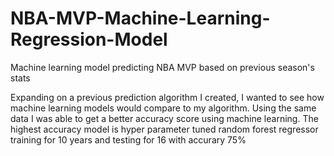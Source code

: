 # NBA-MVP-Machine-Learning-Regression-Model
Machine learning model predicting NBA MVP based on previous season's stats

Expanding on a previous prediction algorithm I created, I wanted to see how machine learning models would compare to my algorithm. Using the same data I was able to get a better accuracy score using machine learning. The highest accuracy model is hyper parameter tuned random forest regressor training for 10 years and testing for 16 with accurary 75%
